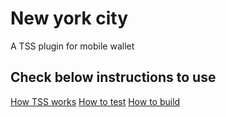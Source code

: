 # New york city
A TSS plugin for mobile wallet

## Check below instructions to use
[How TSS works](./DEMO.md)
[How to test](./TEST.md)
[How to build](./BUILD.md)